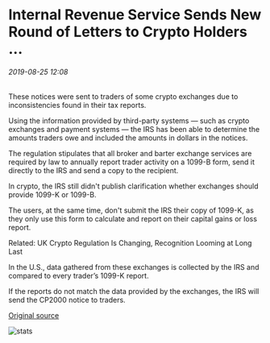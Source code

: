 # Internal Revenue Service Sends New Round of Letters to Crypto Holders ...

###### 2019-08-25 12:08

These notices were sent to traders of some crypto exchanges due to inconsistencies found in their tax reports.

Using the information provided by third-party systems — such as crypto exchanges and payment systems — the IRS has been able to determine the amounts traders owe and included the amounts in dollars in the notices.

The regulation stipulates that all broker and barter exchange services are required by law to annually report trader activity on a 1099-B form, send it directly to the IRS and send a copy to the recipient.

In crypto, the IRS still didn't publish clarification whether exchanges should provide 1099-K or 1099-B.

The users, at the same time, don't submit the IRS their copy of 1099-K, as they only use this form to calculate and report on their capital gains or loss report.

Related: UK Crypto Regulation Is Changing, Recognition Looming at Long Last

In the U.S., data gathered from these exchanges is collected by the IRS and compared to every trader’s 1099-K report.

If the reports do not match the data provided by the exchanges, the IRS will send the CP2000 notice to traders.

[Original source](https://cointelegraph.com/news/internal-revenue-service-sends-new-round-of-letters-to-crypto-holders)

![stats](https://c.statcounter.com/11760860/0/a89fa40b/1/ "stats")